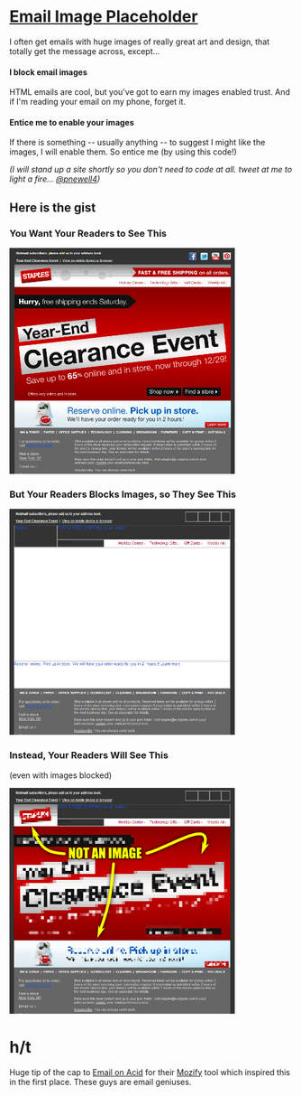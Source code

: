 # [Email Image Placeholder](http://www.pmnewell.com/eip/ "Working Version of Email Image Placeholder")

I often get emails with huge images of really great art and design, that totally get the message across, except...

#### I block email images

HTML emails are cool, but you've got to earn my images enabled trust.  And if I'm reading your email on my phone, forget it.

#### Entice me to enable your images

If there is something -- usually anything -- to suggest I might like the images, I will enable them.  So entice me (by using this code!)

_(I will stand up a site shortly so you don't need to code at all.  tweet at me to light a fire... [@pnewell4](http://twitter.com/pnewell4))_


## Here is the gist

### You Want Your Readers to See This
![Blocked Email Images](./readme/original-email.png?raw=true)

### But Your Readers Blocks Images, so They See This
![Blocked Email Images](./readme/without-placeholders.png?raw=true)

### Instead, Your Readers Will See This
(even with images blocked)

![Pixelated Image Teaser](./readme/without-placeholders-annotations.png?raw=true)





# h/t
Huge tip of the cap to [Email on Acid](http://www.emailonacid.com/) for their [Mozify](http://www.emailonacid.com/email-preview/mozify) tool which inspired this in the first place.  These guys are email geniuses.